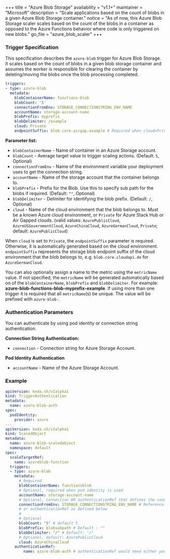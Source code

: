+++
title = "Azure Blob Storage"
availability = "v1.1+"
maintainer = "Microsoft"
description = "Scale applications based on the count of blobs in a given Azure Blob Storage container."
notice = "As of now, this Azure Blob Storage scaler scales based on the count of the blobs in a container as opposed to the Azure Functions behavior where code is only triggered on new blobs."
go_file = "azure_blob_scaler"
+++

### Trigger Specification

This specification describes the `azure-blob` trigger for Azure Blob Storage. It scales based on the count of blobs in a given blob storage container and assumes the worker is responsible for clearing the container by deleting/moving the blobs once the blob processing completed.

```yaml
triggers:
- type: azure-blob
  metadata:
    blobContainerName: functions-blob
    blobCount: '5'
    connectionFromEnv: STORAGE_CONNECTIONSTRING_ENV_NAME
    accountName: storage-account-name
    blobPrefix: myprefix
    blobDelimiter: /example
    cloud: Private
    endpointSuffix: blob.core.airgap.example # Required when cloud=Private
```

**Parameter list:**

- `blobContainerName` - Name of container in an Azure Storage account.
- `blobCount` - Average target value to trigger scaling actions. (Default: `5`, Optional)
- `connectionFromEnv` - Name of the environment variable your deployment uses to get the connection string.
- `accountName` - Name of the storage account that the container belongs to.
- `blobPrefix` - Prefix for the Blob. Use this to specify sub path for the blobs if required. (Default: `""`, Optional)
- `blobDelimiter` - Delimiter for identifying the blob prefix. (Default: `/`, Optional)
- `cloud` - Name of the cloud environment that the blob belongs to. Must be a known Azure cloud environment, or `Private` for Azure Stack Hub or Air Gapped clouds. (valid values: `AzurePublicCloud`, `AzureUSGovernmentCloud`, `AzureChinaCloud`, `AzureGermanCloud`, `Private`; default: `AzurePublicCloud`)

When `cloud` is set to `Private`, the `endpointSuffix` parameter is required. Otherwise, it is automatically generated based on the cloud environment. `endpointSuffix` represents the storage blob endpoint suffix of the cloud environment that the blob belongs to, e.g. `blob.core.cloudapi.de` for `AzureGermanCloud`.

You can also optionally assign a name to the metric using the `metricName` value. If not specified, the `metricName` will be generated automatically based on of the `blobContainerName`, `blobPrefix` and `blobDelimiter`. For example: **azure-blob-functions-blob-myprefix-example**. If using more than one trigger it is required that all `metricName`(s) be unique. The value will be prefixed with `azure-blob-`.

### Authentication Parameters

You can authenticate by using pod identity or connection string authentication.

**Connection String Authentication:**

- `connection` - Connection string for Azure Storage Account.

**Pod Identity Authentication**

- `accountName` - Name of the Azure Storage Account.

### Example

```yaml
apiVersion: keda.sh/v1alpha1
kind: TriggerAuthentication
metadata:
  name: azure-blob-auth
spec:
  podIdentity:
    provider: azure
---
apiVersion: keda.sh/v1alpha1
kind: ScaledObject
metadata:
  name: azure-blob-scaledobject
  namespace: default
spec:
  scaleTargetRef:
    name: azureblob-function
  triggers:
  - type: azure-blob
    metadata:
      # Required
      blobContainerName: functionsblob
      # Optional, required when pod identity is used
      accountName: storage-account-name
      # Optional, connection OR authenticationRef that defines the connection
      connectionFromEnv: STORAGE_CONNECTIONSTRING_ENV_NAME # Reference to a connection string in deployment
      # or authenticationRef as defined below
      #
      # Optional
      blobCount: "5" # default 5
      blobPrefix: blobsubpath # Default : ""
      blobDelimiter: "/" # Default: "/"
      # Optional, default: AzurePublicCloud
      cloud: AzureChinaCloud
    authenticationRef:
        name: azure-blob-auth # authenticationRef would need either podIdentity or define a connection parameter
```
